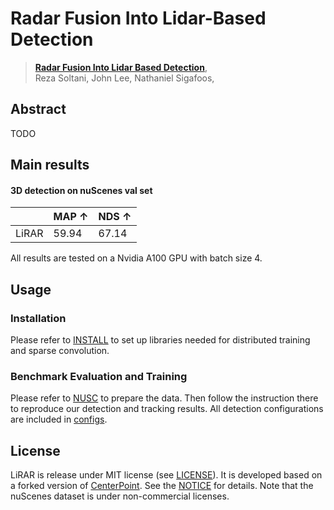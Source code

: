 # Radar Fusion Into Lidar-Based Detection

> [**Radar Fusion Into Lidar Based Detection**](https://arxiv.org/abs/2006.11275),            
> Reza Soltani, John Lee, Nathaniel Sigafoos,        
<!-- > *arXiv technical report ([arXiv 2006.11275](https://arxiv.org/abs/2006.11275))*   -->


<!--
    @article{soltani2024lirar,
      title={Radar Fusion Into Lidar-Based Detection},
      author={Soltani, Reza and Lee, John, Sigafoos, Nathaniel},
      journal={CVPR},
      year={2024},
    }
-->

## Abstract
TODO


## Main results


#### 3D detection on nuScenes val set 

|         |  MAP ↑  | NDS ↑ |
|---------|---------|-------|
|  LiRAR  |  59.94  | 67.14 |   
   

All results are tested on a Nvidia A100 GPU with batch size 4.


## Usage

### Installation

Please refer to [INSTALL](docs/INSTALL.md) to set up libraries needed for distributed training and sparse convolution.

### Benchmark Evaluation and Training 

Please refer to [NUSC](docs/NUSC.md) to prepare the data. Then follow the instruction there to reproduce our detection and tracking results. All detection configurations are included in [configs](configs).


## License

LiRAR is release under MIT license (see [LICENSE](LICENSE)). It is developed based on a forked version of [CenterPoint](https://github.com/tianweiy/CenterPoint). See the [NOTICE](docs/NOTICE) for details. Note that the nuScenes dataset is under non-commercial licenses.